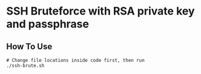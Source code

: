 # SSH Bruteforce with RSA private key and passphrase

## How To Use
```
# Change file locations inside code first, then run
./ssh-brute.sh
```

